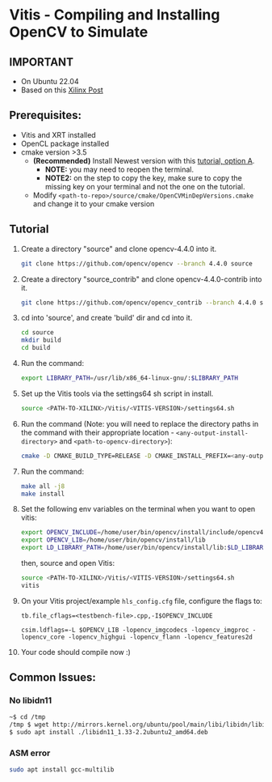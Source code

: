 # Vitis - Compiling and Installing OpenCV to Simulate 

## IMPORTANT
- On Ubuntu 22.04
- Based on this [Xilinx Post](https://support.xilinx.com/s/article/Vitis-Libraries-Compiling-and-Installing-OpenCV?language=en_US)

## Prerequisites:
- Vitis and XRT installed
- OpenCL package installed
- cmake version >3.5 
    - **(Recommended)** Install Newest version with this [tutorial, option A](https://askubuntu.com/questions/355565/how-do-i-install-the-latest-version-of-cmake-from-the-command-line). 
        - **NOTE:** you may need to reopen the terminal.
        - **NOTE2:** on the step to copy the key, make sure to copy the missing key on your terminal and not the one on the tutorial.
    - Modify `<path-to-repo>/source/cmake/OpenCVMinDepVersions.cmake` and change it to your cmake version

## Tutorial
1. Create a directory "source" and clone opencv-4.4.0 into it.
    ```bash
    git clone https://github.com/opencv/opencv --branch 4.4.0 source
    ```

2. Create a directory "source_contrib" and clone opencv-4.4.0-contrib into it.
    ```bash
    git clone https://github.com/opencv/opencv_contrib --branch 4.4.0 source_contrib
    ```

3. cd into 'source', and create 'build' dir and cd into it.
    ```bash
    cd source
    mkdir build
    cd build
    ```

4. Run the command:
    ```bash
    export LIBRARY_PATH=/usr/lib/x86_64-linux-gnu/:$LIBRARY_PATH
    ```

5. Set up the Vitis tools via the settings64 sh script in install.
    ```bash
    source <PATH-TO-XILINX>/Vitis/<VITIS-VERSION>/settings64.sh
    ```

6. Run the command (Note: you will need to replace the directory paths in the command with their appropriate location - `<any-output-install-directory>` and `<path-to-opencv-directory>`):

    ```bash
    cmake -D CMAKE_BUILD_TYPE=RELEASE -D CMAKE_INSTALL_PREFIX=<any-output-install-directory>/install -D WITH_V4L=ON -D OPENCV_EXTRA_MODULES_PATH=<path-to-opencv-directory>/source_contrib/modules -DBUILD_TESTS=OFF -DBUILD_ZLIB=ON -DBUILD_JPEG=ON -DWITH_JPEG=ON -DWITH_PNG=ON -DBUILD_EXAMPLES=OFF -DINSTALL_C_EXAMPLES=OFF -DINSTALL_PYTHON_EXAMPLES=OFF -DWITH_OPENEXR=OFF -DBUILD_OPENEXR=OFF -D CMAKE_CXX_COMPILER=$XILINX_HLS/tps/lnx64/gcc-6.2.0/bin/g++ ..
    ```

7. Run the command:
    ```bash
    make all -j8
    make install
    ```

8. Set the following env variables on the terminal when you want to open vitis:
    ```bash
    export OPENCV_INCLUDE=/home/user/bin/opencv/install/include/opencv4
    export OPENCV_LIB=/home/user/bin/opencv/install/lib
    export LD_LIBRARY_PATH=/home/user/bin/opencv/install/lib:$LD_LIBRARY_PATH
    ```

    then, source and open Vitis:
    ```bash
    source <PATH-TO-XILINX>/Vitis/<VITIS-VERSION>/settings64.sh
    vitis
    ```

9. On your Vitis project/example `hls_config.cfg` file, configure the flags to:
    ```
    tb.file_cflags=<testbench-file>.cpp,-I$OPENCV_INCLUDE
    
    csim.ldflags=-L $OPENCV_LIB -lopencv_imgcodecs -lopencv_imgproc -lopencv_core -lopencv_highgui -lopencv_flann -lopencv_features2d
    ```

10. Your code should compile now :)

## Common Issues:

### No libidn11
```bash
~$ cd /tmp 
/tmp $ wget http://mirrors.kernel.org/ubuntu/pool/main/libi/libidn/libidn11_1.33-2.2ubuntu2_amd64.deb
$ sudo apt install ./libidn11_1.33-2.2ubuntu2_amd64.deb
```

### ASM error
```bash
sudo apt install gcc-multilib
```